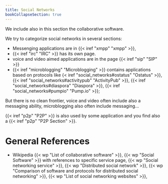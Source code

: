 ```yaml
---
title: Social Networks
bookCollapseSection: true
---
```


We include also in this section the collaborative software.

We try to categorize social networks in several sections:
-   Messenging applications are in {{< iref "xmpp" "xmpp"  >}},
-   {{< iref "irc" "IRC" >}} has its own page.
-   voice and video aimed applications are in the page {{< iref "sip" "SIP" >}}
-   {{< iref "microblogging" "Microblogging" >}} contains applications based on
    protocols like
    {< iref "social_networks#ostatus" "Ostatus" >}},
    {{< iref "social_networks#activitypub" "ActivityPub"  >}},
    {{< iref "social_networks#diaspora" "Diaspora" >}},
    {{< iref "social_networks#pumpio" "Pump.io" >}};

But there is no clean frontier, voice and video often include also a messaging ability,
microblogging also often include messaging...

{{< iref "p2p" "P2P" >}} is also used by some application and you find also a
{{< iref "p2p" "P2P Section" >}}.

# General References

-   Wikipedia {{< wp "List of collaborative software" >}}, {{< wp "Social Software" >}}
    with references to specific service page,
    {{< wp "Social networking service" >}}, {{< wp "Distributed social network" >}},
    {{< wp "Comparison of software and protocols for distributed social networking" >}},
    {{< wp "List of social networking websites" >}},
